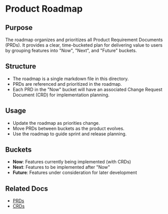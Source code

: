 # Product Roadmap

## Purpose
The roadmap organizes and prioritizes all Product Requirement Documents (PRDs). It provides a clear, time-bucketed plan for delivering value to users by grouping features into "Now", "Next", and "Future" buckets.

## Structure
- The roadmap is a single markdown file in this directory.
- PRDs are referenced and prioritized in the roadmap.
- Each PRD in the "Now" bucket will have an associated Change Request Document (CRD) for implementation planning.

## Usage
- Update the roadmap as priorities change.
- Move PRDs between buckets as the product evolves.
- Use the roadmap to guide sprint and release planning.

## Buckets
- **Now**: Features currently being implemented (with CRDs)
- **Next**: Features to be implemented after "Now"
- **Future**: Features under consideration for later development

## Related Docs
- [PRDs](./product-requirements/readme.md)
- [CRDs](./change-requests/readme.md) 